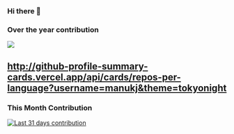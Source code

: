 ### Hi there 👋

### Over the year contribution
[![](https://github-profile-summary-cards.vercel.app/api/cards/profile-details?username=manukj&theme=tokyonight)](https://github.com/vn7n24fzkq/github-profile-summary-cards) 

http://github-profile-summary-cards.vercel.app/api/cards/repos-per-language?username=manukj&theme=tokyonight
----
### This Month Contribution
[![Last 31 days contribution](https://github-readme-activity-graph.vercel.app/graph?username=manukj&theme=github-compact)](https://github.com/ashutosh00710/github-readme-activity-graph)

<!--
**manukj/manukj** is a ✨ _special_ ✨ repository because its `README.md` (this file) appears on your GitHub profile.

Here are some ideas to get you started:

- 🔭 I’m currently working on ...
- 🌱 I’m currently learning ...
- 👯 I’m looking to collaborate on ...
- 🤔 I’m looking for help with ...
- 💬 Ask me about ...
- 📫 How to reach me: ...
- 😄 Pronouns: ...
- ⚡ Fun fact: ...
-->
